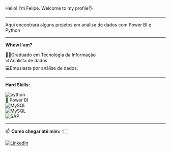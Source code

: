 <div style="display: inline_block">
  
Hello! I'm Felipe. Welcome to my profile🖐

--------------------------------------------------------------------

Aqui encontrará alguns projetos em análise de dados com Power BI e Python



--------------------------------------------------------------------

**Whow I'am?**
  
👨‍🎓Graduado em Tecnologia da Informação<br>
📊Analista de dados<br>
💻Entusiasta por análise de dados.
  
--------------------------------------------------------------------

**Hard Skills:**<br/>
  
  <img aling="center" alt="python" src="https://img.shields.io/badge/Python-14354C?style=for-the-badge&logo=python&logoColor=white"/>
  <br/>
  🧮 Power BI
  <br/>
  <img aling="center" alt="MySQL" src="https://img.shields.io/badge/Microsoft_Excel-217346?style=for-the-badge&logo=microsoft-excel&logoColor=white"/>
  <br/>
   <img aling="center" alt="MySQL" src="https://img.shields.io/badge/MySQL-00000F?style=for-the-badge&logo=mysql&logoColor=white"/>
  <br/>
  <img aling="center" alt="SAP" src="https://img.shields.io/badge/SAP-0FAAFF?style=for-the-badge&logo=sap&logoColor=white"/>

 --------------------------------------------------------------------
  📫 **Como chegar até mim:** 👇🏻<br/>
  
[![LinkedIn](https://img.shields.io/badge/LinkedIn-0077B5?style=for-the-badge&logo=linkedin&logoColor=white)](https://www.linkedin.com/in/felipe-henrique-almeida-287b80190/)

</div>

